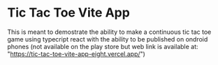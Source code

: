 # Tic Tac Toe Vite App

This is meant to demostrate the ability to make a continuous tic tac toe game using typecript react with the ability to be published on ondroid phones
(not available on the play store but web link is available at: "https://tic-tac-toe-vite-app-eight.vercel.app/")
